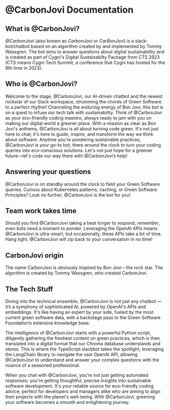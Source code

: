# @CarbonJovi Documentation

## What is @CarbonJovi?
_@CarbonJovi_ (also known as _CarbonJovi_ or _CarBonJovi_) is a slack-bot/chatbot based on an algorithm created by and implemented by Tommy Wassgren. The bot aims to answer questions about digital sustainability and is created as part of Cygni's Digital Sustainabilty Package from CTS 2923 (CTS means Cygni Tech Summit, a conference that Cygni has hosted for the 8th time in 2023).

## Who is @CarbonJovi?
Welcome to the stage, @CarbonJovi, our AI-driven chatbot and the newest rockstar of our Slack workspace, strumming the chords of Green Software to a perfect rhythm! Channeling the enduring energy of Bon Jovi, this bot is on a quest to infuse our tech talk with sustainability. Think of @CarbonJovi as your eco-friendly coding maestro, always ready to jam with you on making our digital world a greener place.
With a mission as clear as Bon Jovi's anthems, @CarbonJovi is all about turning code green. It's not just here to chat; it's here to guide, inspire, and transform the way we think about software. Anytime you're pondering sustainable practices, @CarbonJovi is your go-to bot, there around the clock to turn your coding queries into eco-conscious solutions. Let's not just hope for a greener future—let's code our way there with @CarbonJovi’s help!

## Answering your questions
@CarbonJovi is on standby around the clock to field your Green Software queries. Curious about Kubernetes patterns, caching, or Green Software Principles? Look no further, @CarbonJovi is the bot for you!

## Team work takes time
Should you find @CarbonJovi taking a beat longer to respond, remember, even bots need a moment to ponder. Leveraging the OpenAI APIs means @CarbonJovi is ultra-smart, but occasionally, these APIs take a bit of time. Hang tight, @CarbonJovi will zip back to your conversation in no time!

## CarbonJovi origin
The name CarbonJovi is obviously inspired by Bon Jovi – the rock star. The algorithm is created by Tommy Wassgren, who created CarbonJovi.

## The Tech Stuff
Diving into the technical ensemble, @CarbonJovi is not just any chatbot — it’s a symphony of sophisticated AI, powered by OpenAI's APIs and embeddings. It's like having an expert by your side, fueled by the most current green software data, with a backstage pass to the Green Software Foundation’s extensive knowledge base.

The intelligence of @CarbonJovi starts with a powerful Python script, diligently gathering the freshest content on green practices, which is then translated into a digital format that our Chroma database understands and stores. This is where the TypeScript slackbot takes the spotlight, leveraging the LangChain library to navigate the vast OpenAI API, allowing @CarbonJovi to understand and answer your complex questions with the nuance of a seasoned professional.

When you chat with @CarbonJovi, you’re not just getting automated responses; you're getting thoughtful, precise insights into sustainable software development. It's your reliable source for eco-friendly coding advice, perfect for developers and managers alike who are aiming to align their projects with the planet's well-being. With @CarbonJovi, greening your software becomes a smooth and enlightening journey.
